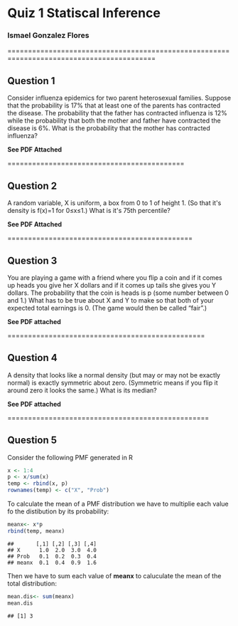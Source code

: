 # Quiz 1 Statiscal Inference
### Ismael Gonzalez Flores
==========================================================================================

## Question 1

Consider influenza epidemics for two parent heterosexual families. Suppose that the probability is 17% that at least one of the parents has contracted the disease. The probability that the father has contracted influenza is 12% while the probability that both the mother and father have contracted the disease is 6%. What is the probability that the mother has contracted influenza?

**See PDF Attached**

===========================================

## Question 2 

A random variable, X is uniform, a box from 0 to 1 of height 1. (So that it's density is f(x)=1 for 0≤x≤1.) What is it's 75th percentile?

**See PDF Attached**

=============================================

## Question 3 

You are playing a game with a friend where you flip a coin and if it comes up heads you give her X dollars and if it comes up tails she gives you Y dollars. The probability that the coin is heads is p (some number between 0 and 1.) What has to be true about X and Y to make so that both of your expected total earnings is 0. (The game would then be called “fair”.)

**See PDF attached**

================================================

## Question 4

A density that looks like a normal density (but may or may not be exactly normal) is exactly symmetric about zero. (Symmetric means if you flip it around zero it looks the same.) What is its median?

**See PDF attached**

=================================================

## Question 5

Consider the following PMF generated in R


```r
x <- 1:4
p <- x/sum(x)
temp <- rbind(x, p)
rownames(temp) <- c("X", "Prob")
```

To calculate the mean of a PMF distribution we have to multiplie each value fo the distibution by its probability:


```r
meanx<- x*p
rbind(temp, meanx)
```

```
##       [,1] [,2] [,3] [,4]
## X      1.0  2.0  3.0  4.0
## Prob   0.1  0.2  0.3  0.4
## meanx  0.1  0.4  0.9  1.6
```

Then we have to sum each value of **meanx** to caluculate the mean of the total distribution:


```r
mean.dis<- sum(meanx)
mean.dis
```

```
## [1] 3
```


